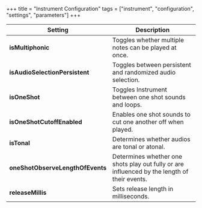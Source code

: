 +++
title = "Instrument Configuration"
tags = ["instrument", "configuration", "settings", "parameters"]
+++

| Setting                      | Description |
|------------------------------|----------------------------------------------------------------------------|
| **isMultiphonic**                | Toggles whether multiple notes can be played at once.                                        |
| **isAudioSelectionPersistent**   | Toggles between persistent and randomized audio selection.                                   |
| **isOneShot**                    | Toggles Instrument between one shot sounds and loops.                                        |
| **isOneShotCutoffEnabled**       | Enables one shot sounds to cut one another off when played.                                  |
| **isTonal**                      | Determines whether audios are tonal or atonal.                                               |
| **oneShotObserveLengthOfEvents** | Determines whether one shots play out fully or are influenced by the length of their events. |
| **releaseMillis**                | Sets release length in milliseconds.                                                         |
